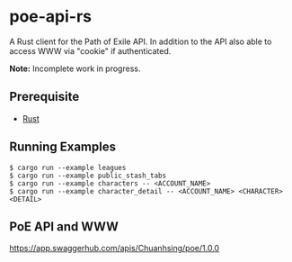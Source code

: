 # poe-api-rs

A Rust client for the Path of Exile API. In addition to the API also able to
access WWW via "cookie" if authenticated.

**Note:** Incomplete work in progress.

## Prerequisite

* [Rust](https://www.rust-lang.org)

## Running Examples

```
$ cargo run --example leagues
$ cargo run --example public_stash_tabs
$ cargo run --example characters -- <ACCOUNT_NAME>
$ cargo run --example character_detail -- <ACCOUNT_NAME> <CHARACTER> <DETAIL>
```

## PoE API and WWW

https://app.swaggerhub.com/apis/Chuanhsing/poe/1.0.0
